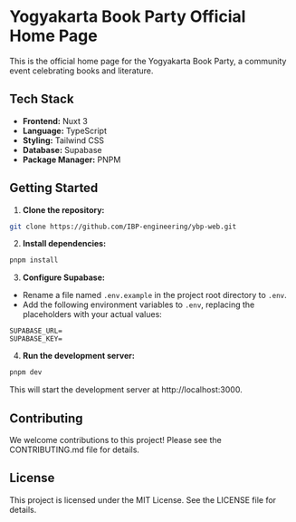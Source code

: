 # Yogyakarta Book Party Official Home Page

This is the official home page for the Yogyakarta Book Party, a community event celebrating books and literature.

## Tech Stack

- **Frontend:** Nuxt 3
- **Language:** TypeScript
- **Styling:** Tailwind CSS
- **Database:** Supabase
- **Package Manager:** PNPM

## Getting Started

1.  **Clone the repository:**

```bash
git clone https://github.com/IBP-engineering/ybp-web.git
```

2.  **Install dependencies:**

```bash
pnpm install
```

3.  **Configure Supabase:**

- Rename a file named `.env.example` in the project root directory to `.env`.
- Add the following environment variables to `.env`, replacing the placeholders with your actual values:

```
SUPABASE_URL=
SUPABASE_KEY=
```

4.  **Run the development server:**

```bash
pnpm dev
```

This will start the development server at http://localhost:3000.

## Contributing

We welcome contributions to this project! Please see the CONTRIBUTING.md file for details.

## License

This project is licensed under the MIT License. See the LICENSE file for details.
